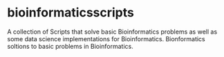 # bioinformaticsscripts
A collection of Scripts that solve basic Bioinformatics problems as well as some data science implementations for Bioinformatics. 
Bionformatics soltions to basic problems in Bioinformatics.
